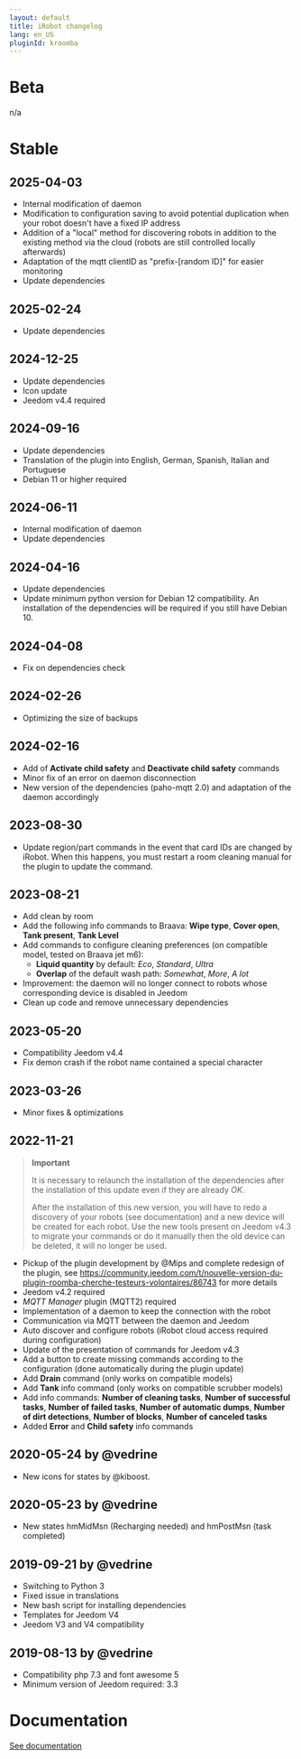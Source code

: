 ```yaml
---
layout: default
title: iRobot changelog 
lang: en_US
pluginId: kroomba
---
```


# Beta

n/a

# Stable

## 2025-04-03

- Internal modification of daemon
- Modification to configuration saving to avoid potential duplication when your robot doesn't have a fixed IP address
- Addition of a "local" method for discovering robots in addition to the existing method via the cloud (robots are still controlled locally afterwards)
- Adaptation of the mqtt clientID as "prefix-[random ID]" for easier monitoring
- Update dependencies

## 2025-02-24

- Update dependencies

## 2024-12-25

- Update dependencies
- Icon update
- Jeedom v4.4 required

## 2024-09-16

- Update dependencies
- Translation of the plugin into English, German, Spanish, Italian and Portuguese
- Debian 11 or higher required

## 2024-06-11

- Internal modification of daemon
- Update dependencies

## 2024-04-16

- Update dependencies
- Update minimum python version for Debian 12 compatibility. An installation of the dependencies will be required if you still have Debian 10.

## 2024-04-08

- Fix on dependencies check

## 2024-02-26

- Optimizing the size of backups

## 2024-02-16

- Add of **Activate child safety** and **Deactivate child safety** commands
- Minor fix of an error on daemon disconnection
- New version of the dependencies (paho-mqtt 2.0) and adaptation of the daemon accordingly

## 2023-08-30

- Update region/part commands in the event that card IDs are changed by iRobot. When this happens, you must restart a room cleaning manual for the plugin to update the command.

## 2023-08-21

- Add clean by room 
- Add the following info commands to Braava: **Wipe type**, **Cover open**, **Tank present**, **Tank Level**
- Add commands to configure cleaning preferences (on compatible model, tested on Braava jet m6):
  - **Liquid quantity** by default: *Eco*, *Standard*, *Ultra*
  - **Overlap** of the default wash path: *Somewhat*, *More*, *A lot*
- Improvement: the daemon will no longer connect to robots whose corresponding device is disabled in Jeedom
- Clean up code and remove unnecessary dependencies

## 2023-05-20

- Compatibility Jeedom v4.4
- Fix demon crash if the robot name contained a special character

## 2023-03-26

- Minor fixes & optimizations

## 2022-11-21

> **Important**
>
> It is necessary to relaunch the installation of the dependencies after the installation of this update even if they are already *OK*.
>
> After the installation of this new version, you will have to redo a discovery of your robots (see documentation) and a new device will be created for each robot.
> Use the new tools present on Jeedom v4.3 to migrate your commands or do it manually then the old device can be deleted, it will no longer be used.

- Pickup of the plugin development by @Mips and complete redesign of the plugin, see <https://community.jeedom.com/t/nouvelle-version-du-plugin-roomba-cherche-testeurs-volontaires/86743> for more details
- Jeedom v4.2 required
- *MQTT Manager* plugin (MQTT2) required
- Implementation of a daemon to keep the connection with the robot
- Communication via MQTT between the daemon and Jeedom
- Auto discover and configure robots (iRobot cloud access required during configuration)
- Update of the presentation of commands for Jeedom v4.3
- Add a button to create missing commands according to the configuration (done automatically during the plugin update)
- Add **Drain** command (only works on compatible models)
- Add **Tank** info command (only works on compatible scrubber models)
- Add info commands: **Number of cleaning tasks**, **Number of successful tasks**, **Number of failed tasks**, **Number of automatic dumps**, **Number of dirt detections**, **Number of blocks**, **Number of canceled tasks**
- Added **Error** and **Child safety** info commands

## 2020-05-24 by @vedrine

- New icons for states by @kiboost.

## 2020-05-23 by @vedrine

- New states hmMidMsn (Recharging needed) and hmPostMsn (task completed)

## 2019-09-21 by @vedrine

- Switching to Python 3
- Fixed issue in translations
- New bash script for installing dependencies
- Templates for Jeedom V4
- Jeedom V3 and V4 compatibility

## 2019-08-13 by @vedrine

- Compatibility php 7.3 and font awesome 5
- Minimum version of Jeedom required: 3.3

# Documentation

[See documentation]({{site.baseurl}}/{{page.pluginId}}/{{page.lang}})
